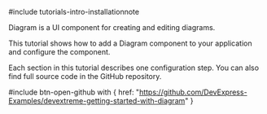 #include tutorials-intro-installationnote

Diagram is a UI component for creating and editing diagrams.

This tutorial shows how to add a Diagram component to your application and configure the component.

<div class="simulator-desktop-container" data-view="/Content/Applications/24_1/GettingStartedWith/Diagram/index.html, /Content/Applications/24_1/GettingStartedWith/Diagram/index.js, /Content/Applications/24_1/GettingStartedWith/Diagram/index.css"></div>

Each section in this tutorial describes one configuration step. You can also find full source code in the GitHub repository.

#include btn-open-github with {
    href: "https://github.com/DevExpress-Examples/devextreme-getting-started-with-diagram"
}
